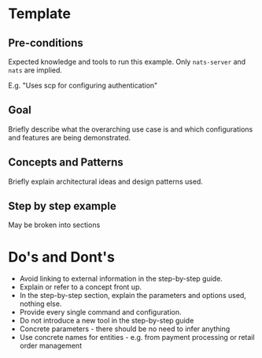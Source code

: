 # Template
## Pre-conditions
Expected knowledge and tools to run this example. Only `nats-server` and `nats` are implied.

E.g. "Uses scp for configuring authentication"

## Goal
Briefly describe what the overarching use case is and which configurations and features are being demonstrated.

## Concepts and Patterns
Briefly explain architectural ideas and design patterns used.

## Step by step example
May be broken into sections


# Do's and Dont's
* Avoid linking to external information in the step-by-step guide. 
* Explain or refer to a concept front up.
* In the step-by-step section, explain the parameters and options used, nothing else.
* Provide every single command and configuration.
* Do not introduce a new tool in the step-by-step guide
* Concrete parameters - there should be no need to infer anything
* Use concrete names for entities - e.g. from payment processing or retail order management

